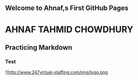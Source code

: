 ## Welcome to Ahnaf,s First GitHub Pages

# AHNAF TAHMID CHOWDHURY
## Practicing Markdown
### Test

![http://www.247virtual-staffing.com/img/logo.png
